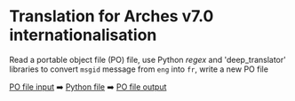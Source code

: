 # Translation for Arches v7.0 internationalisation

Read a portable object file (PO) file, use Python *regex* and 'deep_translator' libraries to convert `msgid` message from `eng` into `fr`, write a new PO file
  
<p style="text-align: center;">
  
[PO file input](https://github.com/eamena-oxford/eamena-arches-dev/blob/main/translation/for_translation_arches-70_djangopo_fr_samp.po) :arrow_right: [Python file](https://github.com/eamena-oxford/eamena-arches-dev/blob/main/translation/translate_1.py) :arrow_right: [PO file output](https://github.com/eamena-oxford/eamena-arches-dev/blob/main/translation/translated_out.po) 
  
</p>

